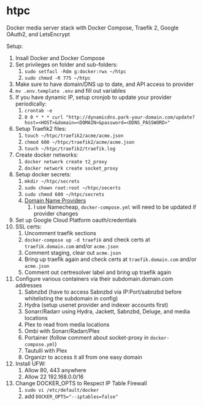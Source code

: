 # htpc
Docker media server stack with Docker Compose, Traefik 2, Google OAuth2, and LetsEncrypt

Setup:
1. Insall Docker and Docker Compose
1. Set privileges on folder and sub-folders:
    1. `sudo setfacl -Rdm g:docker:rwx ~/htpc`
    1. `sudo chmod -R 775 ~/htpc`
1. Make sure to have domain/DNS up to date, and API access to provider
1. `mv .env.template .env` and fill out variables           
1. If you have dynamic IP, setup cronjob to update your provider periodically: 
    1. `crontab -e` 
    1. `0 0 * * * curl "http://dynamicdns.park-your-domain.com/update?host=<HOST>&domain=<DOMAIN>&password=<DDNS_PASSWORD>"`
1. Setup Traefik2 files:
    1. `touch ~/htpc/traefik2/acme/acme.json` 
    1. `chmod 600 ~/htpc/traefik2/acme/acme.json`
    1. `touch ~/htpc/traefik2/traefik.log`
1. Create docker networks:
    1. `docker network create t2_proxy`
    1. `docker network create socket_proxy`
1. Setup docker secrets:
    1. `mkdir ~/htpc/secrets`
    1. `sudo chown root:root ~/htpc/secerts`
    1. `sudo chmod 600 ~/htpc/secrets`
    1. [Domain Name Providers](https://docs.traefik.io/https/acme/#providers)
        1. I use Namecheap, `docker-compose.yml` will need to be updated if provider changes
1. Set up Google Cloud Platform oauth/credentials
1. SSL certs:
    1. Uncomment traefik sections
    1. `docker-compose up -d traefik` and check certs at `traefik.domain.com` and/or `acme.json`
    1. Comment staging, clear out `acme.json`
    1. Bring up traefik again and check certs at `traefik.domain.com` and/or `acme.json`
    1. Comment out certresolver label and bring up traefik again
1. Configure various containers via their subdomain.domain.com addresses
    1. Sabnzbd (have to access Sabnzbd via IP:Port/sabnzbd before whitelisting the subdomain in config)
    1. Hydra (setup usenet provider and indexer accounts first)
    1. Sonarr/Radarr using Hydra, Jackett, Sabnzbd, Deluge, and media locations
    1. Plex to read from media locations
    1. Ombi with Sonarr/Radarr/Plex
    1. Portainer (follow comment about socket-proxy in `docker-compose.yml`)
    1. Tautulli with Plex
    1. Organizr to access it all from one easy domain
1. Install UFW:
    1. Allow 80, 443 anywhere
    1. Allow 22 192.168.0.0/16
1. Change DOCKER_OPTS to Respect IP Table Firewall
    1. `sudo vi /etc/default/docker`
    1. add `DOCKER_OPTS="--iptables=false"`

